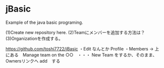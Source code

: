jBasic
======

Example of the java basic programing.

(1)Create new repository here.
(2)Teamにメンバーを追加する方法は？
(3)Organizationを作成する。

https://github.com/toshi7722/jBasic
・Edit なんとか Profile
・Members -> 上にある　Manage team on the ○○　・・・
  New Team をするか、そのまま、 Ownersリンクへ add　する

